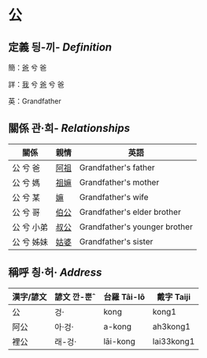 # 公
## 定義 딍-끼- _Definition_
簡：[爸](member2.md) 兮 爸

詳：[我](member1.md) 兮 [爸](member2.md) 兮 爸

英：Grandfather

## 關係 관·희- _Relationships_

關係 | 親情 | 英語
--- | --- | --- 
公 兮 爸 | [阿祖](member29.md) | Grandfather's father
公 兮 媽 | [祖嫲](member30.md) | Grandfather's mother
公 兮 某 | [嫲](member9.md) | Grandfather's wife
公 兮 哥 | [伯公](member26.md) | Grandfather's elder brother
公 兮 小弟 | [叔公](member27.md) | Grandfather's younger brother
公 兮 姊妹 | [姑婆](member28.md) | Grandfather's sister


## 稱呼 칑·허· _Address_

漢字/諺文 | 諺文 깐-뿐ˆ | 台羅 Tâi-lô | 戴字 Taiji
--- | --- | --- | --- 
公 | 겅· | kong | kong1 
阿公 | 아·겅· | a-kong | ah3kong1 
裡公 | 래-겅· | lāi-kong | lai33kong1 
